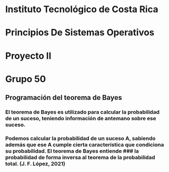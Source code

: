 # Instituto Tecnológico de Costa Rica 
# Principios De Sistemas Operativos
# Proyecto II 
# Grupo 50

## Programación del teorema de Bayes
### El teorema de Bayes es utilizado para calcular la probabilidad de un suceso, teniendo información de antemano sobre ese suceso. 
### Podemos calcular la probabilidad de un suceso A, sabiendo además que ese A cumple cierta característica que condiciona su probabilidad. El teorema de Bayes entiende ### la probabilidad de forma inversa al teorema de la probabilidad total. (J. F. López, 2021)
